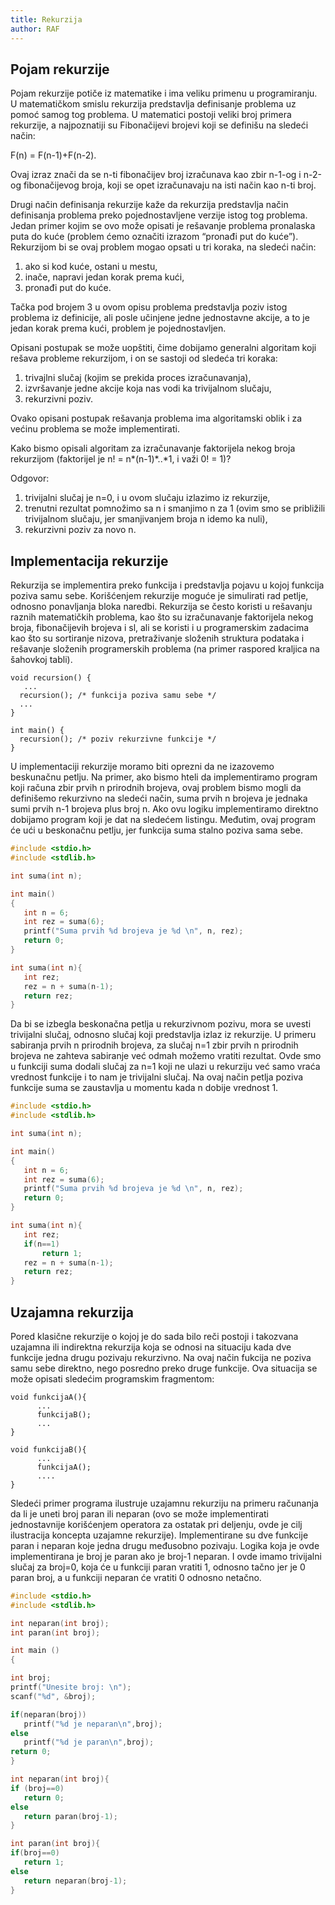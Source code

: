 ```yaml
---
title: Rekurzija
author: RAF
---
```


## Pojam rekurzije

Pojam rekurzije potiče iz matematike i ima veliku primenu u programiranju. U matematičkom smislu rekurzija predstavlja definisanje problema uz pomoć samog tog problema. U matematici postoji veliki broj primera rekurzije, a najpoznatiji su Fibonačijevi brojevi koji se definišu na sledeći način:

F(n) = F(n-1)+F(n-2). 

Ovaj izraz znači da se n-ti fibonačijev broj izračunava kao zbir n-1-og i n-2-og fibonačijevog broja, koji se opet izračunavaju na isti način kao n-ti broj.

Drugi način definisanja rekurzije kaže da rekurzija predstavlja način definisanja problema preko pojednostavljene verzije istog tog problema. Jedan primer kojim se ovo može opisati je rešavanje problema pronalaska puta do kuće (problem ćemo označiti izrazom “pronađi put do kuće”). Rekurzijom bi se ovaj problem mogao opsati u tri koraka, na sledeći način:

<ol>
<li>ako si kod kuće, ostani u mestu,</li>
<li>inače, napravi jedan korak prema kući,</li>
<li>pronađi put do kuće.</li>
</ol>

Tačka pod brojem 3 u ovom opisu problema predstavlja poziv istog problema iz definicije, ali posle učinjene jedne jednostavne akcije, a to je jedan korak prema kući, problem je pojednostavljen. 

Opisani postupak se može uopštiti, čime dobijamo generalni algoritam koji rešava probleme rekurzijom, i on se sastoji od sledeća tri koraka:

<ol>
<li>trivajlni slučaj (kojim se prekida proces izračunavanja),</li>
<li>izvršavanje jedne akcije koja nas vodi ka trivijalnom slučaju,</li>
<li>rekurzivni poziv.</li>
</ol>
Ovako opisani postupak rešavanja problema ima algoritamski oblik i za većinu problema se može implementirati. 

Kako bismo opisali algoritam za izračunavanje faktorijela nekog broja rekurzijom (faktorijel je n! = n*(n-1)*..*1, i važi 0! = 1)?

Odgovor:
<ol>
<li>trivijalni slučaj je n=0, i u ovom slučaju izlazimo iz rekurzije,</li>
<li>trenutni rezultat pomnožimo sa n i smanjimo n za 1 (ovim smo se približili trivijalnom slučaju, jer smanjivanjem broja n idemo ka nuli),</li>
<li>rekurzivni poziv za novo n.</li> 
</ol>


## Implementacija rekurzije

Rekurzija se implementira preko funkcija i predstavlja pojavu u kojoj funkcija poziva samu sebe. Korišćenjem rekurzije moguće je simulirati rad petlje, odnosno ponavljanja bloka naredbi. Rekurzija se često koristi u rešavanju raznih matematičkih problema, kao što su izračunavanje faktorijela nekog broja, fibonačijevih brojeva i sl, ali se koristi i u programerskim zadacima kao što su sortiranje nizova, pretraživanje složenih struktura podataka i rešavanje složenih programerskih problema (na primer raspored kraljica na šahovkoj tabli).

```
void recursion() { 
   ...
  recursion(); /* funkcija poziva samu sebe */
  ...
}

int main() {  
  recursion(); /* poziv rekurzivne funkcije */	
}
```

U implementaciji rekurzije moramo biti oprezni da ne izazovemo beskunačnu petlju. Na primer, ako bismo hteli da implementiramo program koji računa zbir prvih n prirodnih brojeva, ovaj problem bismo mogli da definišemo rekurzivno na sledeći način, suma prvih n brojeva je jednaka sumi prvih n-1 brojeva plus broj n. Ako ovu logiku implementiramo direktno dobijamo program koji je dat na sledećem listingu. Međutim, ovaj program će ući u beskonačnu petlju, jer funkcija suma stalno poziva sama sebe.   

```c
#include <stdio.h>
#include <stdlib.h>

int suma(int n);

int main()
{
   int n = 6;
   int rez = suma(6);
   printf("Suma prvih %d brojeva je %d \n", n, rez);
   return 0;
}

int suma(int n){
   int rez;
   rez = n + suma(n-1);
   return rez;
}
```

Da bi se izbegla beskonačna petlja u rekurzivnom pozivu, mora se uvesti trivijalni slučaj, odnosno slučaj koji predstavlja izlaz iz rekurzije. U primeru sabiranja prvih n prirodnih brojeva, za slučaj n=1 zbir prvih n prirodnih brojeva ne zahteva sabiranje već odmah možemo vratiti rezultat. Ovde smo u funkciji suma dodali slučaj za n=1 koji ne ulazi u rekurziju već samo vraća vrednost funkcije i to nam je trivijalni slučaj. Na ovaj način petlja poziva funkcije suma se zaustavlja u momentu kada n dobije vrednost 1. 

```c
#include <stdio.h>
#include <stdlib.h>

int suma(int n);

int main()
{
   int n = 6;
   int rez = suma(6);
   printf("Suma prvih %d brojeva je %d \n", n, rez);
   return 0;
}

int suma(int n){
   int rez;
   if(n==1)
       return 1;
   rez = n + suma(n-1);
   return rez;
}
```


## Uzajamna rekurzija

Pored klasične rekurzije o kojoj je do sada bilo reči postoji i takozvana uzajamna ili indirektna rekurzija koja se odnosi na situaciju kada dve funkcije jedna drugu pozivaju rekurzivno. Na ovaj način fukcija ne poziva samu sebe direktno, nego posredno preko druge funkcije. Ova situacija se može opisati sledećim programskim fragmentom:


```
void funkcijaA(){	
      ...
      funkcijaB();
      ...
}

void funkcijaB(){
      ...
      funkcijaA();
      ....
}
```

Sledeći primer programa ilustruje uzajamnu rekurziju na primeru računanja da li je uneti broj paran ili neparan (ovo se može implementirati jednostavnije korišćenjem operatora za ostatak pri deljenju, ovde je cilj ilustracija koncepta uzajamne rekurzije). Implementirane su dve funkcije paran i neparan koje jedna drugu međusobno pozivaju. Logika koja je ovde implementirana je broj je paran ako je broj-1 neparan. I ovde imamo trivijalni slučaj za broj=0, koja će u funkciji paran vratiti 1, odnosno tačno jer je 0 paran broj, a u funkciji neparan će vratiti 0 odnosno netačno.

```c
#include <stdio.h>
#include <stdlib.h>

int neparan(int broj);
int paran(int broj);

int main ()
{

int broj;
printf("Unesite broj: \n");
scanf("%d", &broj);

if(neparan(broj))
   printf("%d je neparan\n",broj);
else
   printf("%d je paran\n",broj);
return 0;
}

int neparan(int broj){
if (broj==0)
   return 0;
else
   return paran(broj-1);
}

int paran(int broj){
if(broj==0)
   return 1;
else
   return neparan(broj-1);
}
```

<!--TODO: Inetersantni primeri primene rekurzije -->


